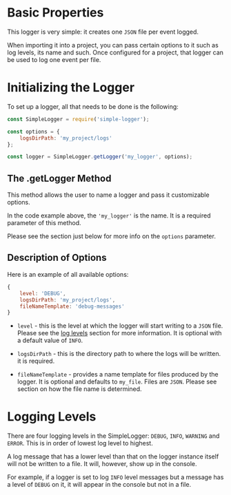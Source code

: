 # Basic Properties

This logger is very simple: it creates one `JSON` file per event logged.

When importing it into a project, you can pass certain options to it such as log levels, its name and such. Once configured for a project, that logger can be used to log one event per file.

# Initializing the Logger

To set up a logger, all that needs to be done is the following:

```javascript
const SimpleLogger = require('simple-logger');

const options = {
    logsDirPath: 'my_project/logs'
};

const logger = SimpleLogger.getLogger('my_logger', options);
```

## The .getLogger Method

This method allows the user to name a logger and pass it customizable options.

In the code example above, the `'my_logger'` is the name. It is a required parameter of this method.

Please see the section just below for more info on the `options` parameter.

## Description of Options

Here is an example of all available options:

```javascript
{
    level: 'DEBUG',
    logsDirPath: 'my_project/logs',
    fileNameTemplate: 'debug-messages'
}
```

* `level` - this is the level at which the logger will start writing to a `JSON` file. Please see the [log levels](#levels) section for more information. It is optional with a default value of `INFO`.

* `logsDirPath` - this is the directory path to where the logs will be written. it is required.

* `fileNameTemplate` - provides a name template for files produced by the logger. It is optional and defaults to `my_file`. Files are `JSON`. Please see section on how the file name is determined.

<a name="levels"></a>
# Logging Levels

There are four logging levels in the SimpleLogger: `DEBUG`, `INFO`, `WARNING` and `ERROR`. This is in order of lowest log level to highest.

A log message that has a lower level than that on the logger instance itself will not be written to a file. It will, however, show up in the console.

For example, if a logger is set to log `INFO` level messages but a message has a level of `DEBUG` on it, it will appear in the console but not in a file.